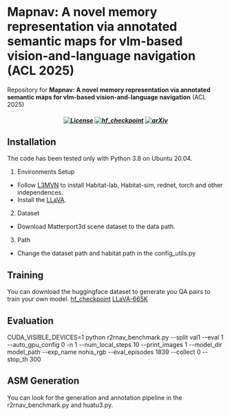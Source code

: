 # Mapnav: A novel memory representation via annotated semantic maps for vlm-based vision-and-language navigation (ACL 2025)
Repository for **Mapnav: A novel memory representation via annotated semantic maps for vlm-based vision-and-language navigation** (ACL 2025)

<h5 align="center">

[![License](https://img.shields.io/badge/License-Apache%202.0-9BDFDF)](https://github.com/linglingxiansen/MapNav/blob/main/LICENSE) 
[![hf_checkpoint](https://img.shields.io/badge/🤗-Dataset-FBD49F.svg)](https://huggingface.co/datasets/llxs/MapNav)
[![arXiv](https://img.shields.io/badge/Arxiv-2508.14160-E69191.svg?logo=arXiv)](https://arxiv.org/abs/2502.13451) 



## Installation
The code has been tested only with Python 3.8 on Ubuntu 20.04.

1. Environments Setup
- Follow [L3MVN](https://raw.githubusercontent.com/ybgdgh/L3MVN/) to install Habitat-lab, Habitat-sim, rednet, torch and other independences.
- Install the [LLaVA](https://github.com/LLaVA-VL/LLaVA-NeXT).

2. Dataset
- Download Matterport3d scene dataset to the data path.

3. Path
- Change the dataset path and habitat path in the config_utils.py

## Training
You can download the huggingface dataset to generate you QA pairs to train your own model.
[hf_checkpoint](https://huggingface.co/datasets/llxs/MapNav)
[LLaVA-665K](https://huggingface.co/datasets/liuhaotian/LLaVA-Instruct-150K/blob/main/llava_v1_5_mix665k.json)

## Evaluation
CUDA_VISIBLE_DEVICES=1 python r2rnav_benchmark.py --split val1 --eval 1 --auto_gpu_config 0 -n 1 --num_local_steps 10 --print_images 1 --model_dir model_path --exp_name nohis_rgb --eval_episodes 1839 --collect 0 --stop_th 300

## ASM Generation
You can look for the generation and annotation pipeline in the r2rnav_benchmark.py and huatu3.py.
